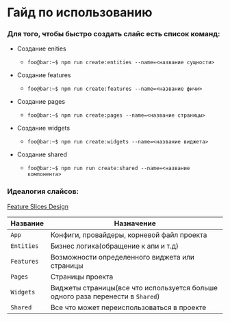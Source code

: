 # Гайд по использованию

### Для того, чтобы быстро создать слайс есть список команд: 

- Создание enities
  - ```foo@bar:~$ npm run create:entities --name=<название сущности>```

- Создание features
  - ```foo@bar:~$ npm run create:features --name=<название фичи>```

- Создание pages
  - ```foo@bar:~$ npm run create:pages --name=<название страницы>```

- Создание widgets
  - ```foo@bar:~$ npm run create:widgets --name=<название виджета>```

- Создание shared
  - ```foo@bar:~$ npm run run create:shared --name=<название компонента>```

### Идеалогия слайсов:

[Feature Slices Design](https://feature-sliced.design/ru/docs)

| Название  | Назначение |
| ------------- | ------------- |
| `App` | Конфиги, провайдеры, корневой файл проекта  |
| `Entities` | Бизнес логика(обращение к апи и т.д)  |
| `Features`  | Возможности определенного виджета или страницы |
| `Pages`  | Страницы проекта |
| `Widgets`  | Виджеты страницы(все что используется больше одного раза перенести в `Shared`) |
| `Shared`  | Все что может переиспользоваться в проекте |
